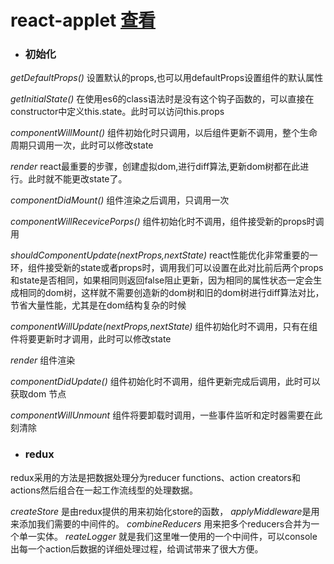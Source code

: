 # react-applet   [查看](https://www.jianshu.com/p/324fd1c124ad)

* ### 初始化
*getDefaultProps()*  设置默认的props,也可以用defaultProps设置组件的默认属性  

*getInitialState()*  在使用es6的class语法时是没有这个钩子函数的，可以直接在constructor中定义this.state。此时可以访问this.props  

*componentWillMount()* 组件初始化时只调用，以后组件更新不调用，整个生命周期只调用一次，此时可以修改state

*render* react最重要的步骤，创建虚拟dom,进行diff算法,更新dom树都在此进行。此时就不能更改state了。 

*componentDidMount()* 组件渲染之后调用，只调用一次   

*componentWillRecevicePorps()* 组件初始化时不调用，组件接受新的props时调用

*shouldComponentUpdate(nextProps,nextState)* react性能优化非常重要的一环，组件接受新的state或者props时，调用我们可以设置在此对比前后两个props和state是否相同，如果相同则返回false阻止更新，因为相同的属性状态一定会生成相同的dom树，这样就不需要创造新的dom树和旧的dom树进行diff算法对比，节省大量性能，尤其是在dom结构复杂的时候  

*componentWillUpdate(nextProps,nextState)* 组件初始化时不调用，只有在组件将要更新时才调用，此时可以修改state 

*render* 组件渲染  

*componentDidUpdate()* 组件初始化时不调用，组件更新完成后调用，此时可以获取dom 节点  

*componentWillUnmount* 组件将要卸载时调用，一些事件监听和定时器需要在此刻清除 

* ### redux
redux采用的方法是把数据处理分为reducer functions、action creators和actions然后组合在一起工作流线型的处理数据。

*createStore* 是由redux提供的用来初始化store的函数， 
*applyMiddleware*是用来添加我们需要的中间件的。
*combineReducers* 用来把多个reducers合并为一个单一实体。
*reateLogger* 就是我们这里唯一使用的一个中间件，可以console出每一个action后数据的详细处理过程，给调试带来了很大方便。
